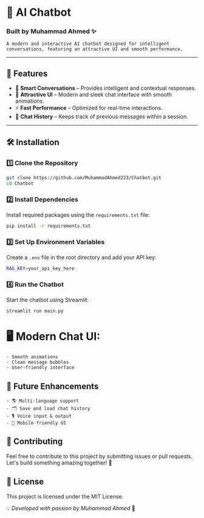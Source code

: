 # 🤖 AI Chatbot

### Built by Muhammad Ahmed ✨
    A modern and interactive AI chatbot designed for intelligent conversations, featuring an attractive UI and smooth performance.

---

## 🚀 Features

- 🧠 **Smart Conversations** – Provides intelligent and contextual responses.
- 🎨 **Attractive UI** – Modern and sleek chat interface with smooth animations.
- ⚡ **Fast Performance** – Optimized for real-time interactions.
- 🔄 **Chat History** – Keeps track of previous messages within a session.

---

## 🛠️ Installation

### 1️⃣ Clone the Repository
```sh
git clone https://github.com/MuhammadAhmed223/Chatbot.git
cd Chatbot
```

### 2️⃣ Install Dependencies
Install required packages using the `requirements.txt` file:
```sh
pip install -r requirements.txt
```

### 3️⃣ Set Up Environment Variables
Create a `.env` file in the root directory and add your API key:
```sh
RAG_KEY=your_api_key_here
```

### 4️⃣ Run the Chatbot
Start the chatbot using Streamlit:
```sh
streamlit run main.py
```

# 🖥️ **Modern Chat UI:**
    - Smooth animations
    - Clean message bubbles
    - User-friendly interface

## 🔮 Future Enhancements
    - 🌎 Multi-language support
    - 🗂️ Save and load chat history
    - 🎙️ Voice input & output
    - 📱 Mobile-friendly UI

## 🤝 Contributing
Feel free to contribute to this project by submitting issues or pull requests. Let's build something amazing together! 🚀

## 📜 License
This project is licensed under the MIT License.

💡 *Developed with passion by Muhammad Ahmed* 💙

